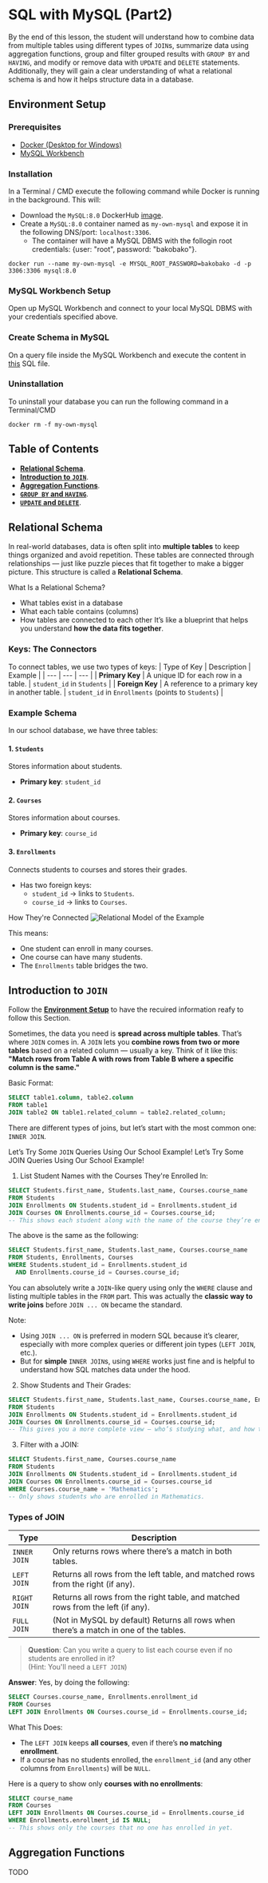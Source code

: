 # SQL with MySQL (Part2)

By the end of this lesson, the student will understand how to combine data from multiple tables using different types of `JOIN`s, summarize data using aggregation functions, group and filter grouped results with `GROUP BY` and `HAVING`, and modify or remove data with `UPDATE` and `DELETE` statements. Additionally, they will gain a clear understanding of what a relational schema is and how it helps structure data in a database.

## Environment Setup
### Prerequisites
- [Docker (Desktop for Windows)](https://www.docker.com/products/docker-desktop/)
- [MySQL Workbench](https://www.mysql.com/products/workbench/)

### Installation
In a Terminal / CMD execute the following command while Docker is running in the background. This will:
- Download the `MySQL:8.0` DockerHub [image](https://hub.docker.com/_/mysql).
- Create a `MySQL:8.0` container named as `my-own-mysql` and expose it in the following DNS/port: `localhost:3306`.
  - The container will have a MySQL DBMS with the follogin root credentials: {user: "root", password: "bakobako"}.

```docker
docker run --name my-own-mysql -e MYSQL_ROOT_PASSWORD=bakobako -d -p 3306:3306 mysql:8.0
```

### MySQL Workbench Setup
Open up MySQL Workbench and connect to your local MySQL DBMS with your credentials specified above.

### Create Schema in MySQL
On a query file inside the MySQL Workbench and execute the content in [this](./example-schema.sql) SQL file.

### Uninstallation
To uninstall your database you can run the following command in a Terminal/CMD
```docker
docker rm -f my-own-mysql
```

## Table of Contents
- **[Relational Schema](#relational-schema)**.
- **[Introduction to `JOIN`](#introduction-to-join)**.
- **[Aggregation Functions](#aggregation-functions)**.
- **[`GROUP BY` and `HAVING`](#group-by-and-having)**.
- **[`UPDATE` and `DELETE`](#update-and-delete)**.

## Relational Schema

In real-world databases, data is often split into **multiple tables** to keep things organized and avoid repetition. These tables are connected through relationships — just like puzzle pieces that fit together to make a bigger picture. This structure is called a **Relational Schema**.

What Is a Relational Schema?
- What tables exist in a database
- What each table contains (columns)
- How tables are connected to each other
It’s like a blueprint that helps you understand **how the data fits together**.

### Keys: The Connectors
To connect tables, we use two types of keys:
| Type of Key | Description | Example |
| --- | --- | --- |
| **Primary Key** | A unique ID for each row in a table. | `student_id` in `Students` |
| **Foreign Key** | A reference to a primary key in another table. | `student_id` in `Enrollments` (points to `Students`) |

### Example Schema
In our school database, we have three tables:

#### 1. `Students`

Stores information about students.
- **Primary key**: `student_id`

#### 2. `Courses`

Stores information about courses.
- **Primary key**: `course_id`

#### 3. `Enrollments`

Connects students to courses and stores their grades.
- Has two foreign keys:
  - `student_id` → links to `Students`.
  - `course_id` → links to `Courses`.

How They're Connected
![Relational Model of the Example](./relational-model.png)

This means:
- One student can enroll in many courses.
- One course can have many students.
- The `Enrollments` table bridges the two.

## Introduction to `JOIN`

Follow the **[Environment Setup](#environment-setup)** to have the recuired information reafy to follow this Section.

Sometimes, the data you need is **spread across multiple tables**. That’s where `JOIN` comes in. A `JOIN` lets you **combine rows from two or more tables** based on a related column — usually a key. Think of it like this: **"Match rows from Table A with rows from Table B where a specific column is the same."**

Basic Format:
```sql
SELECT table1.column, table2.column
FROM table1
JOIN table2 ON table1.related_column = table2.related_column;
```
There are different types of joins, but let’s start with the most common one: `INNER JOIN`.

Let’s Try Some `JOIN` Queries Using Our School Example! Let’s Try Some JOIN Queries Using Our School Example!
1. List Student Names with the Courses They're Enrolled In:
```sql
SELECT Students.first_name, Students.last_name, Courses.course_name
FROM Students
JOIN Enrollments ON Students.student_id = Enrollments.student_id
JOIN Courses ON Enrollments.course_id = Courses.course_id;
-- This shows each student along with the name of the course they’re enrolled in.
```
The above is the same as the following:
```sql
SELECT Students.first_name, Students.last_name, Courses.course_name
FROM Students, Enrollments, Courses
WHERE Students.student_id = Enrollments.student_id
  AND Enrollments.course_id = Courses.course_id;
```
You can absolutely write a `JOIN`-like query using only the `WHERE` clause and listing multiple tables in the `FROM` part. This was actually the **classic way to write joins** before `JOIN ... ON` became the standard.

Note:
- Using `JOIN ... ON` is preferred in modern SQL because it’s clearer, especially with more complex queries or different join types (`LEFT JOIN`, etc.).
- But for **simple** `INNER JOIN`s, using `WHERE` works just fine and is helpful to understand how SQL matches data under the hood.

2. Show Students and Their Grades:
```sql
SELECT Students.first_name, Students.last_name, Courses.course_name, Enrollments.grade
FROM Students
JOIN Enrollments ON Students.student_id = Enrollments.student_id
JOIN Courses ON Enrollments.course_id = Courses.course_id;
-- This gives you a more complete view — who’s studying what, and how they’re doing.
```

3. Filter with a JOIN:
```sql
SELECT Students.first_name, Courses.course_name
FROM Students
JOIN Enrollments ON Students.student_id = Enrollments.student_id
JOIN Courses ON Enrollments.course_id = Courses.course_id
WHERE Courses.course_name = 'Mathematics';
-- Only shows students who are enrolled in Mathematics.
```

### Types of JOIN

|Type | Description |
| --- | --- |
| `INNER JOIN` | Only returns rows where there’s a match in both tables. |
| `LEFT JOIN` | Returns all rows from the left table, and matched rows from the right (if any). |
| `RIGHT JOIN` | Returns all rows from the right table, and matched rows from the left (if any). |
| `FULL JOIN` | (Not in MySQL by default) Returns all rows when there’s a match in one of the tables. |

> **Question**: Can you write a query to list each course even if no students are enrolled in it?<br>
> (Hint: You'll need a `LEFT JOIN`)

**Answer**: Yes, by doing the following:
```sql
SELECT Courses.course_name, Enrollments.enrollment_id
FROM Courses
LEFT JOIN Enrollments ON Courses.course_id = Enrollments.course_id;
```
What This Does:
- The `LEFT JOIN` keeps **all courses**, even if there’s **no matching enrollment**.
- If a course has no students enrolled, the `enrollment_id` (and any other columns from `Enrollments`) will be `NULL`.

Here is a query to show only **courses with no enrollments**:
```sql
SELECT course_name
FROM Courses
LEFT JOIN Enrollments ON Courses.course_id = Enrollments.course_id
WHERE Enrollments.enrollment_id IS NULL;
-- This shows only the courses that no one has enrolled in yet.
```

## Aggregation Functions

TODO